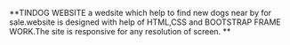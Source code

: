 **TINDOG WEBSITE
 a wedsite which help to find new dogs near by for sale.website is designed with help of HTML,CSS and BOOTSTRAP FRAME WORK.The site is responsive for any resolution of screen.
**
